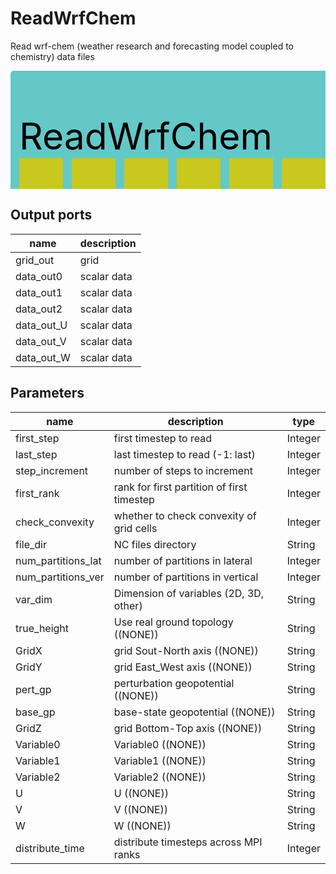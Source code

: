 
# ReadWrfChem
Read wrf-chem (weather research and forecasting model coupled to chemistry) data files



<svg width="560" height="210" >
<rect x="0" y="0" width="560" height="210" rx="5" ry="5" style="fill:#64c8c8ff;" />
<rect x="14.0" y="140" width="70" height="70" rx="0" ry="0" style="fill:#c8c81eff;" >
<title>grid_out</title></rect>
<rect x="98.0" y="140" width="70" height="70" rx="0" ry="0" style="fill:#c8c81eff;" >
<title>data_out0</title></rect>
<rect x="182.0" y="140" width="70" height="70" rx="0" ry="0" style="fill:#c8c81eff;" >
<title>data_out1</title></rect>
<rect x="266.0" y="140" width="70" height="70" rx="0" ry="0" style="fill:#c8c81eff;" >
<title>data_out2</title></rect>
<rect x="350.0" y="140" width="70" height="70" rx="0" ry="0" style="fill:#c8c81eff;" >
<title>data_out_U</title></rect>
<rect x="434.0" y="140" width="70" height="70" rx="0" ry="0" style="fill:#c8c81eff;" >
<title>data_out_V</title></rect>
<rect x="518.0" y="140" width="70" height="70" rx="0" ry="0" style="fill:#c8c81eff;" >
<title>data_out_W</title></rect>
<text x="14.0" y="126.0" font-size="4.2em">ReadWrfChem</text></svg>

## Output ports
|name|description|
|-|-|
|grid_out|grid|
|data_out0|scalar data|
|data_out1|scalar data|
|data_out2|scalar data|
|data_out_U|scalar data|
|data_out_V|scalar data|
|data_out_W|scalar data|


## Parameters
|name|description|type|
|-|-|-|
|first_step|first timestep to read|Integer|
|last_step|last timestep to read (-1: last)|Integer|
|step_increment|number of steps to increment|Integer|
|first_rank|rank for first partition of first timestep|Integer|
|check_convexity|whether to check convexity of grid cells|Integer|
|file_dir|NC files directory|String|
|num_partitions_lat|number of partitions in lateral|Integer|
|num_partitions_ver|number of partitions in vertical|Integer|
|var_dim|Dimension of variables (2D, 3D, other)|String|
|true_height|Use real ground topology ((NONE))|String|
|GridX|grid Sout-North axis ((NONE))|String|
|GridY|grid East_West axis ((NONE))|String|
|pert_gp|perturbation geopotential ((NONE))|String|
|base_gp|base-state geopotential ((NONE))|String|
|GridZ|grid Bottom-Top axis ((NONE))|String|
|Variable0|Variable0 ((NONE))|String|
|Variable1|Variable1 ((NONE))|String|
|Variable2|Variable2 ((NONE))|String|
|U|U ((NONE))|String|
|V|V ((NONE))|String|
|W|W ((NONE))|String|
|distribute_time|distribute timesteps across MPI ranks|Integer|

